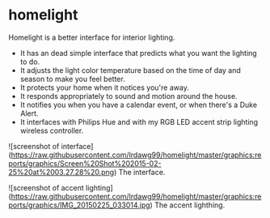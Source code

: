 # homelight
Homelight is a better interface for interior lighting. 
* It has an dead simple interface that predicts what you want the lighting to do. 
* It adjusts the light color temperature based on the time of day and season to make you feel better. 
* It protects your home when it notices you're away. 
* It responds appropriately to sound and motion around the house. 
* It notifies you when you have a calendar event, or when there's a Duke Alert.
* It interfaces with Philips Hue and with my RGB LED accent strip lighting wireless controller.

![screenshot of interface]
(https://raw.githubusercontent.com/lrdawg99/homelight/master/graphics:reports/graphics/Screen%20Shot%202015-02-25%20at%2003.27.28%20.png)
The interface.

![screenshot of accent lighting]
(https://raw.githubusercontent.com/lrdawg99/homelight/master/graphics:reports/graphics/IMG_20150225_033014.jpg)
The accent lighthing.

